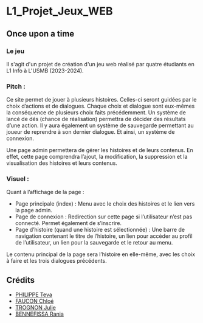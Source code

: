 # L1_Projet_Jeux_WEB
## Once upon a time

### Le jeu
Il s'agit d'un projet de création d'un jeu web réalisé par quatre étudiants en L1 Info à L'USMB (2023-2024).

### Pitch :

Ce site permet de jouer à plusieurs histoires. Celles-ci seront guidées par le choix d’actions et de dialogues. Chaque choix et dialogue sont eux-mêmes la conséquence de plusieurs choix faits précédemment. Un système de lancé de dés (chance de réalisation) permettra de décider des résultats d’une action. Il y aura également un système de sauvegarde permettant au joueur de reprendre à son dernier dialogue. Et ainsi, un système de connexion.

Une page admin permettera de gérer les histoires et de leurs contenus. En effet, cette page comprendra l’ajout, la modification, la suppression et la visualisation des histoires et leurs contenus.

### Visuel :

Quant à l’affichage de la page : 
- Page principale (index) : Menu avec le choix des histoires et le lien vers la page admin.
- Page de connexion : Redirection sur cette page si l’utilisateur n’est pas connecté. Permet également de s’inscrire.
- Page d’histoire (quand une histoire est sélectionnée) : Une barre de navigation contenant le titre de l’histoire, un lien pour accéder au profil de l’utilisateur, un lien pour la sauvegarde et le retour au menu.

Le contenu principal de la page sera l’histoire en elle-même, avec les choix à faire et les trois dialogues précédents.

## Crédits

- [PHILIPPE Teva](https://github.com/TevaPhilippe05)
- [FAUCON Chloé](https://github.com/Bulbiii)
- [TROGNON Julie](https://github.com/jtrognon)
- [BENNEFISSA Rania](https://github.com/raniabnf)
